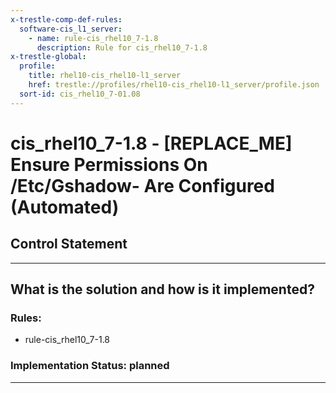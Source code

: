 ```yaml
---
x-trestle-comp-def-rules:
  software-cis_l1_server:
    - name: rule-cis_rhel10_7-1.8
      description: Rule for cis_rhel10_7-1.8
x-trestle-global:
  profile:
    title: rhel10-cis_rhel10-l1_server
    href: trestle://profiles/rhel10-cis_rhel10-l1_server/profile.json
  sort-id: cis_rhel10_7-01.08
---
```


# cis_rhel10_7-1.8 - \[REPLACE_ME\] Ensure Permissions On /Etc/Gshadow- Are Configured (Automated)

## Control Statement

______________________________________________________________________

## What is the solution and how is it implemented?

<!-- For implementation status enter one of: implemented, partial, planned, alternative, not-applicable -->

<!-- Note that the list of rules under ### Rules: is read-only and changes will not be captured after assembly to JSON -->

<!-- Add control implementation description here for control: cis_rhel10_7-1.8 -->

### Rules:

  - rule-cis_rhel10_7-1.8

### Implementation Status: planned

______________________________________________________________________
